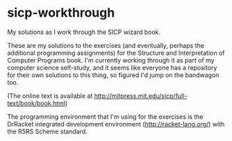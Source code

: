 sicp-workthrough
================

My solutions as I work through the SICP wizard book.

These are my solutions to the exercises (and eventually, perhaps the additional programming assignments) for the Structure and Interpretation of Computer Programs book. I'm currently working through it as part of my computer science self-study, and it seems like everyone has a repository for their own solutions to this thing, so figured I'd jump on the bandwagon too.

(The online text is available at http://mitpress.mit.edu/sicp/full-text/book/book.html)

The programming environment that I'm using for the exercises is the DrRacket integrated development environment (http://racket-lang.org/) with the R5RS Scheme standard.
